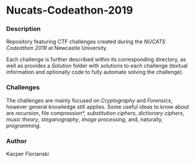 # Nucats-Codeathon-2019

### Description

Repository featuring CTF challenges created during the *NUCATS Codeathon 2019* at Newcastle University.

Each challenge is further described within its corresponding directory, as well as provides a *Solution* folder with solutions to each challenge (textual information and optionally code to fully automate solving the challenge).

### Challenges

The challenges are mainly focused on *Cryptography* and *Forensics*, however general knowledge still applies. Some useful ideas to know about are *recursion*, file compression*, *substitution ciphers*, *dictionary ciphers*, *music theory*, *steganography*, *image processing*, and, naturally, *programming*.

### Author

Kacper Florianski

